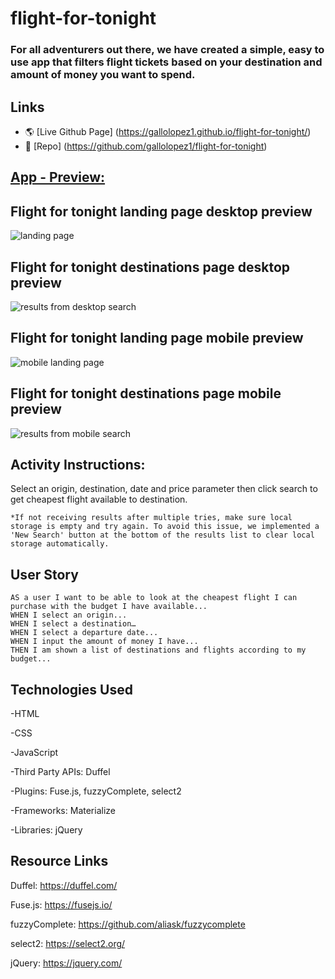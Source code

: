 # flight-for-tonight

### For all adventurers out there, we have created a simple, easy to use app that filters flight tickets based on your destination and amount of money you want to spend.  

## Links

* 🌎 [Live Github Page] (https://gallolopez1.github.io/flight-for-tonight/)
* 💾 [Repo] (https://github.com/gallolopez1/flight-for-tonight)

## <u>App - Preview:</u>


## Flight for tonight landing page desktop preview
<img src="./assets/images/landing-page.png" alt="landing page" />

## Flight for tonight destinations page desktop preview
<img src="./assets/images/results-desktop.png" alt="results from desktop search" />

## Flight for tonight landing page mobile preview
<img src="./assets/images/mobile-inputs.png" alt="mobile landing page" />

## Flight for tonight destinations page mobile preview
<img src="./assets/images/mobile-results.png" alt="results from mobile search" />

## Activity Instructions:

Select an origin, destination, date and price parameter then click search to get cheapest flight available to destination. 

    *If not receiving results after multiple tries, make sure local storage is empty and try again. To avoid this issue, we implemented a 'New Search' button at the bottom of the results list to clear local storage automatically.


## User Story

```
AS a user I want to be able to look at the cheapest flight I can purchase with the budget I have available...
WHEN I select an origin...
WHEN I select a destination…
WHEN I select a departure date...
WHEN I input the amount of money I have...  
THEN I am shown a list of destinations and flights according to my budget...
```

## Technologies Used
-HTML

-CSS

-JavaScript

-Third Party APIs: Duffel

-Plugins: Fuse.js, fuzzyComplete, select2

-Frameworks: Materialize

-Libraries: jQuery

## Resource Links

Duffel: https://duffel.com/

Fuse.js: https://fusejs.io/

fuzzyComplete: https://github.com/aliask/fuzzycomplete

select2: https://select2.org/

jQuery: https://jquery.com/





